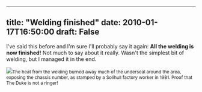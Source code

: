 
---
title: "Welding finished"
date: 2010-01-17T16:50:00
draft: False
---

I've said this before and I'm sure I'll probably say it again: <span style="font-weight: bold;"> All the welding is now finished!</span>  Not much to say about it really.  <span>Wasn't</span> the simplest bit of welding, but I managed it in the end.

<a href="http://danandtheduke.co.uk/uploaded_images/IMG_7187-741290.JPG"><img src="http://danandtheduke.co.uk/uploaded_images/IMG_7187-741248.JPG"/></a><span style="font-size:85%;">The heat from the welding burned away much of the <span>underseal</span> around the area, exposing the chassis number, as stamped by a <span>Solihull</span> factory worker in 1981.  Proof that The Duke is not a ringer!
</span>